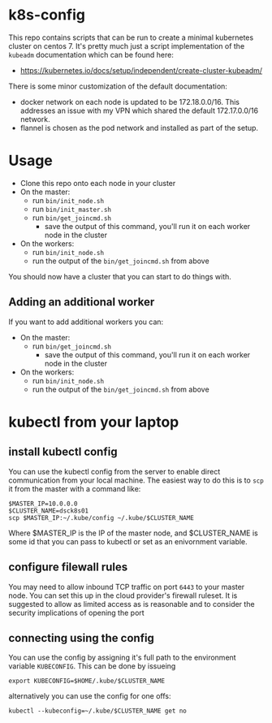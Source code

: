 # k8s-config
This repo contains scripts that can be run to create a minimal kubernetes cluster on centos 7.  It's pretty much just a script implementation of the `kubeadm` documentation  which can be found here: 
* https://kubernetes.io/docs/setup/independent/create-cluster-kubeadm/

There is some minor customization of the default documentation:
* docker network on each node is updated to be 172.18.0.0/16.  This addresses an issue with my VPN which shared the default 172.17.0.0/16 network.
* flannel is chosen as the pod network and installed as part of the setup.

# Usage
* Clone this repo onto each node in your cluster
* On the master: 
  * run `bin/init_node.sh`
  * run `bin/init_master.sh` 
  * run `bin/get_joincmd.sh`
     * save the output of this command, you'll run it on each worker node in the cluster
* On the workers:
  * run `bin/init_node.sh`
  * run the output of the `bin/get_joincmd.sh` from above

You should now have a cluster that you can start to do things with.  

## Adding an additional worker
If you want to add additional workers you can:
* On the master:
  * run `bin/get_joincmd.sh`
     * save the output of this command, you'll run it on each worker node in the cluster
* On the workers:
  * run `bin/init_node.sh`
  * run the output of the `bin/get_joincmd.sh` from above

# kubectl from your laptop
## install kubectl config
You can use the kubectl config from the server to enable direct communication from your local machine.  The easiest way to do this is to `scp` it from the master with a command like:

```
$MASTER_IP=10.0.0.0
$CLUSTER_NAME=dsck8s01
scp $MASTER_IP:~/.kube/config ~/.kube/$CLUSTER_NAME
```

Where $MASTER_IP is the IP of the master node, and $CLUSTER_NAME is some id that you can pass to kubectl or set as an enivornment variable.

## configure filewall rules
You may need to allow inbound TCP traffic on port `6443` to your master node.  You can set this up in the cloud provider's firewall ruleset.  It is suggested to allow as limited access as is reasonable and to consider the security implications of opening the port

## connecting using the config
You can use the config by assigning it's full path to the environment variable `KUBECONFIG`.  This can be done by issueing
```
export KUBECONFIG=$HOME/.kube/$CLUSTER_NAME
```
alternatively you can use the config for one offs: 
```
kubectl --kubeconfig=~/.kube/$CLUSTER_NAME get no
```

